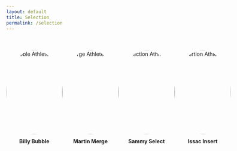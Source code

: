 ```yaml
---
layout: default
title: Selection
permalink: /selection
---
```

<html lang="en">
<head>
  <meta charset="UTF-8">
  <meta name="viewport" content="width=device-width, initial-scale=1.0">
  <style>
    .athlete-selector {
      display: flex;
      justify-content: space-around;
      margin-top: 50px;
    }
    .athlete-option {
      display: flex;
      flex-direction: column;
      align-items: center;
      position: relative;
      cursor: pointer;
      transition: transform 0.3s ease-in-out;
    }
    .athlete-option:hover {
      transform: scale(1.2);
    }
    .athlete-option img {
      width: 150px;
      height: 225px;
      border-radius: 50%;
    }
    .athlete-option span {
      margin-top: 10px;
      font-weight: bold;
    }
    /* Specific image for Bubble Athlete */
    .athlete-option.bubble:hover img {
      content: url("https://github.com/Code-Demons/miniproject/assets/40652645/213c0a9e-9c56-4484-9d69-3d1cc5984a5a");
    }
    /* Specific image for Merge Athlete */
    .athlete-option.merge:hover img {
      content: url("https://github.com/Code-Demons/miniproject/assets/40652645/adb81563-7fda-47ac-981a-620550ef59e9");
    }
    /* Specific image for Selection Athlete */
    .athlete-option.selection:hover img {
      content: url("https://github.com/Code-Demons/miniproject/assets/40652645/4f671c77-a146-4df5-9100-235d6c833a41");
    }
    .athlete-option.insertion:hover img {
      content: url("https://github.com/Code-Demons/miniproject/assets/40652645/adcf3d8a-8d5a-4605-9dcb-3443fb3f1480");
    }
    #attribute-section {
      position: fixed;
      bottom: 0;
      left: 0;
      width: 100%;
      background-color: #f0f0f0;
      padding: 20px;
      display: none;
    }
  </style>
</head>
<body>

  <div class="athlete-selector">
    <!-- Bubble Athlete -->
    <div class="athlete-option bubble" onmouseover="showAttributes('Billy Bubble Attributes')" onmouseout="hideAttributes()">
      <img src="https://github.com/Code-Demons/miniproject/assets/40652645/4049e8b1-4b24-4c6f-a080-24504607145d" alt="Bubble Athlete">
      <span>Billy Bubble</span>
    </div>
    <!-- Merge Athlete -->
    <div class="athlete-option merge" onmouseover="showAttributes('Martin Merge Attributes')" onmouseout="hideAttributes()">
      <img src="https://github.com/Code-Demons/miniproject/assets/40652645/245c81fd-0ccd-4a52-acee-af09a34baaad" alt="Merge Athlete">
      <span>Martin Merge</span>
    </div>
    <!-- Sammy Select Athlete -->
    <div class="athlete-option selection" onmouseover="showAttributes('Sammy Select Attributes')" onmouseout="hideAttributes()">
      <img src="https://github.com/Code-Demons/miniproject/assets/40652645/bb500c0a-102e-42db-99c8-b70deb62305b" alt="Selection Athlete">
      <span>Sammy Select</span>
    </div>
    <!-- Issac Insert Athlete -->
    <div class="athlete-option insertion" onmouseover="showAttributes('Issac Insert Attributes')" onmouseout="hideAttributes()">
      <img src="https://github.com/Code-Demons/miniproject/assets/40652645/ce479d7a-0c77-4b9e-8f99-453e365403ac" alt="Insertion Athlete">
      <span>Issac Insert</span>
    </div>
  </div>
  
  <div id="attribute-section"></div>

  <script>
    function showAttributes(attributes) {
      document.getElementById("attribute-section").innerHTML = attributes;
      document.getElementById("attribute-section").style.display = "block";
    }

    function hideAttributes() {
      document.getElementById("attribute-section").style.display = "none";
    }
  </script>

</body>
</html>



<!-- Insertion Sort Athlete
https://github.com/Code-Demons/miniproject/assets/40652645/78f15b09-37f0-441b-b230-3d3663347a38 Not Selected

https://github.com/Code-Demons/miniproject/assets/40652645/6d08b64d-399b-4a93-98ab-cc179eb4ced5 Selected-->